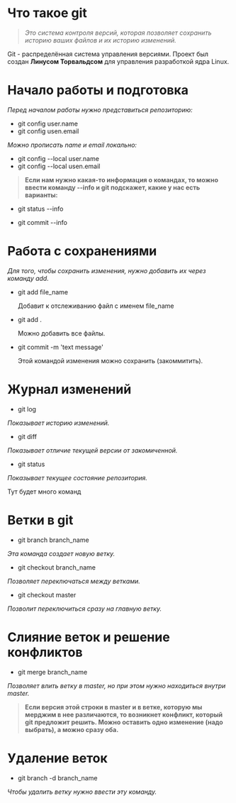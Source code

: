 # Что такое git

> *Это система контроля версий, которая позволяет сохранить историю ваших файлов и их историю изменений.*

Git - распределённая система управления версиями. Проект был создан **Линусом Торвальдсом** для управления разработкой ядра Linux. 

# Начало работы и подготовка 

*Перед началом работы нужно представиться репозиторию:*
* git config user.name
* git config usen.email

*Можно прописать name и email локально:*
* git config --local user.name
* git config --local usen.email

>**Если нам нужно какая-то информация о командах, то можно ввести команду --info и git подскажет, какие у нас есть варианты:**

* git status --info

* git commit --info

# Работа с сохранениями

*Для того, чтобы сохранить изменения, нужно добавить их через команду add.*

* git add file_name

    Добавит к отслеживанию файл с именем file_name

* git add .

    Можно добавить все файлы. 

* git commit -m 'text message'

    Этой командой изменения можно сохранить (закоммитить).

# Журнал изменений

* git log

*Показывает историю изменений.*

* git diff

*Показывает отличие текущей версии от закомиченной.*

* git status

*Показывает текущее состояние репозитория.*

Тут будет много команд

# Ветки в git 

* git branch branch_name

*Эта команда создает новую ветку.*

* git checkout branch_name

*Позволяет переключаться между ветками.*

* git checkout master

*Позволит переключиться сразу на главную ветку.*

# Слияние веток и решение конфликтов 

* git merge branch_name

*Позволяет влить ветку в master, но при этом нужно находиться внутри master.* 

> **Если версия этой строки в master и в ветке, которую мы мерджим в нее различаются, то возникнет конфликт, который git предложит решить. Можно оставить одно изменение (надо выбрать), а можно сразу оба.**

# Удаление веток

* git branch -d branch_name

*Чтобы удалить ветку нужно ввести эту команду.*
